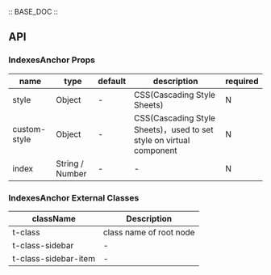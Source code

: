 :: BASE_DOC ::

## API

### IndexesAnchor Props

name | type | default | description | required
-- | -- | -- | -- | --
style | Object | - | CSS(Cascading Style Sheets) | N
custom-style | Object | - | CSS(Cascading Style Sheets)，used to set style on virtual component | N
index | String / Number | - | \- | N
### IndexesAnchor External Classes

className | Description
-- | --
t-class | class name of root node
t-class-sidebar | \-
t-class-sidebar-item | \-
